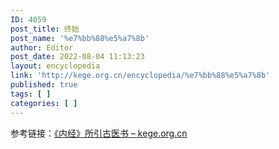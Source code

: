 ```yaml
---
ID: 4059
post_title: 终始
post_name: '%e7%bb%88%e5%a7%8b'
author: Editor
post_date: 2022-08-04 11:13:23
layout: encyclopedia
link: 'http://kege.org.cn/encyclopedia/%e7%bb%88%e5%a7%8b'
published: true
tags: [ ]
categories: [ ]
---
```

参考链接：<a href="http://kege.org.cn/encyclopedia/%e3%80%8a%e5%86%85%e7%bb%8f%e3%80%8b%e6%89%80%e5%bc%95%e5%8f%a4%e5%8c%bb%e4%b9%a6">《内经》所引古医书 – kege.org.cn</a>